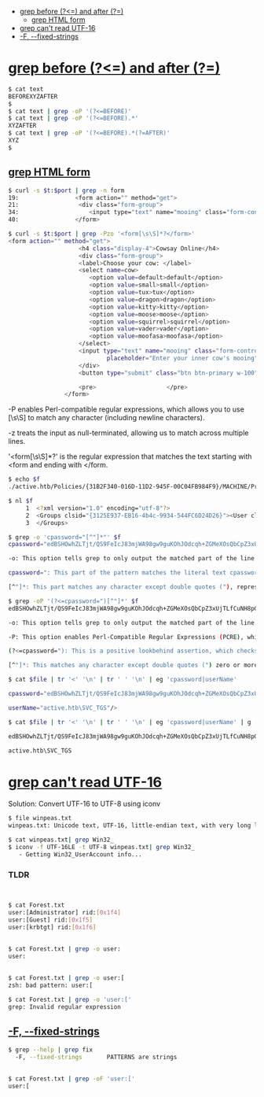 - [grep before (?<=) and after (?=)](#grep-before--and-after)
    - [grep HTML form](#grep-html-form)
- [grep can't read UTF-16](#grep-cant-read-utf-16)
- [-F, --fixed-strings](#f---fixed-strings)

# [grep before (?<=) and after (?=)](#grep-before--and-after-1)

```sh
$ cat text 
BEFOREXYZAFTER
$ 
$ cat text | grep -oP '(?<=BEFORE)'
$ cat text | grep -oP '(?<=BEFORE).*'
XYZAFTER
$ cat text | grep -oP '(?<=BEFORE).*(?=AFTER)'
XYZ
$ 
```

## [grep HTML form](#grep-html-form-1)
```sh
$ curl -s $t:$port | grep -n form
19:                <form action="" method="get">
21:                 <div class="form-group">
34:                    <input type="text" name="mooing" class="form-control" id="commandString"
40:                </form>

$ curl -s $t:$port | grep -Pzo '<form[\s\S]*?</form>'
<form action="" method="get">
                    <h4 class="display-4">Cowsay Online</h4>
                    <div class="form-group">
                    <label>Choose your cow: </label>
                    <select name=cow>
                       <option value=default>default</option>
                       <option value=small>small</option>
                       <option value=tux>tux</option>
                       <option value=dragon>dragon</option>
                       <option value=kitty>kitty</option>
                       <option value=moose>moose</option>
                       <option value=squirrel>squirrel</option>
                       <option value=vader>vader</option>
                       <option value=moofasa>moofasa</option>
                    </select>
                    <input type="text" name="mooing" class="form-control" id="commandString"
                            placeholder="Enter your inner cow's mooing">
                    </div>
                    <button type="submit" class="btn btn-primary w-100">Submit</button>

                    <pre>                    </pre>
                </form>
```

-P enables Perl-compatible regular expressions, which allows you to use [\s\S] to match any character (including newline characters).

-z treats the input as null-terminated, allowing us to match across multiple lines.

'<form[\s\S]*?</form>' is the regular expression that matches the text starting with <form and ending with </form.

```sh
$ echo $f
./active.htb/Policies/{31B2F340-016D-11D2-945F-00C04FB984F9}/MACHINE/Preferences/Groups/Groups.xml
```

```sh
$ nl $f
     1  <?xml version="1.0" encoding="utf-8"?>
     2  <Groups clsid="{3125E937-EB16-4b4c-9934-544FC6D24D26}"><User clsid="{DF5F1855-51E5-4d24-8B1A-D9BDE98BA1D1}" name="active.htb\SVC_TGS" image="2" changed="2018-07-18 20:46:06" uid="{EF57DA28-5F69-4530-A59E-AAB58578219D}"><Properties action="U" newName="" fullName="" description="" cpassword="edBSHOwhZLTjt/QS9FeIcJ83mjWA98gw9guKOhJOdcqh+ZGMeXOsQbCpZ3xUjTLfCuNH8pG5aSVYdYw/NglVmQ" changeLogon="0" noChange="1" neverExpires="1" acctDisabled="0" userName="active.htb\SVC_TGS"/></User>
     3  </Groups>
```

```sh
$ grep -o 'cpassword="[^"]*"' $f 
cpassword="edBSHOwhZLTjt/QS9FeIcJ83mjWA98gw9guKOhJOdcqh+ZGMeXOsQbCpZ3xUjTLfCuNH8pG5aSVYdYw/NglVmQ"
```

```sh
-o: This option tells grep to only output the matched part of the line (i.e., the value within the quotes) instead of the entire line.

cpassword=": This part of the pattern matches the literal text cpassword=".

[^"]*: This part matches any character except double quotes ("), represented by [^"], zero or more times (*).
```

```sh
$ grep -oP '(?<=cpassword=")[^"]*' $f
edBSHOwhZLTjt/QS9FeIcJ83mjWA98gw9guKOhJOdcqh+ZGMeXOsQbCpZ3xUjTLfCuNH8pG5aSVYdYw/NglVmQ
```

```sh
-o: This option tells grep to only output the matched part of the line.

-P: This option enables Perl-Compatible Regular Expressions (PCRE), which supports lookbehind and lookahead.

(?<=cpassword="): This is a positive lookbehind assertion, which checks for the presence of cpassword=" before the desired value without including it in the match.

[^"]*: This matches any character except double quotes (") zero or more times, effectively capturing the value inside the quotes.
```

```sh
$ cat $file | tr '<' '\n' | tr ' ' '\n' | eg 'cpassword|userName'

cpassword="edBSHOwhZLTjt/QS9FeIcJ83mjWA98gw9guKOhJOdcqh+ZGMeXOsQbCpZ3xUjTLfCuNH8pG5aSVYdYw/NglVmQ"

userName="active.htb\SVC_TGS"/>
```

```sh
$ cat $file | tr '<' '\n' | tr ' ' '\n' | eg 'cpassword|userName' | g -oP '(?<==").*(?=")'

edBSHOwhZLTjt/QS9FeIcJ83mjWA98gw9guKOhJOdcqh+ZGMeXOsQbCpZ3xUjTLfCuNH8pG5aSVYdYw/NglVmQ

active.htb\SVC_TGS
```

# [grep can't read UTF-16](#grep-cant-read-utf-16-1)
Solution: Convert UTF-16 to UTF-8 using iconv
```sh
$ file winpeas.txt 
winpeas.txt: Unicode text, UTF-16, little-endian text, with very long lines (696), with CRLF line terminators, with escape sequences

$ cat winpeas.txt| grep Win32_
$ iconv -f UTF-16LE -t UTF-8 winpeas.txt| grep Win32_
   - Getting Win32_UserAccount info...
```

### TLDR
```

```

## 
```sh
$ cat Forest.txt 
user:[Administrator] rid:[0x1f4]
user:[Guest] rid:[0x1f5]
user:[krbtgt] rid:[0x1f6]
```

## 
```sh
$ cat Forest.txt | grep -o user:
user:
```

## 
```sh
$ cat Forest.txt | grep -o user:[
zsh: bad pattern: user:[

$ cat Forest.txt | grep -o 'user:['
grep: Invalid regular expression
```


## [-F, --fixed-strings](#f---fixed-strings-1)
```sh
$ grep --help | grep fix
  -F, --fixed-strings       PATTERNS are strings
```

## 
```sh
$ cat Forest.txt | grep -oF 'user:['
user:[
```

## 
```sh

```

## 
```sh

```

## 
```sh

```

## 
```sh

```

## 
```sh

```

## 
```sh

```
